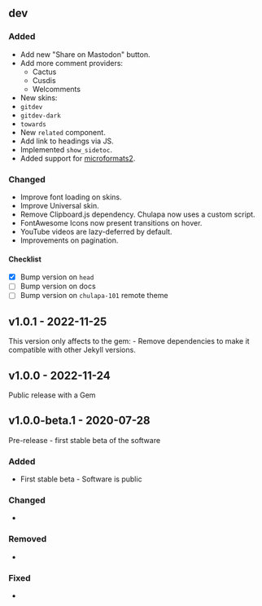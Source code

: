 ## dev

### Added
-   Add new "Share on Mastodon" button.
-   Add more comment providers:
    - Cactus
    - Cusdis
    - Welcomments
-   New skins:
  - `gitdev` 
  - `gitdev-dark`
  - `towards`
- New `related` component.
- Add link to headings via JS.
- Implemented `show_sidetoc`.
- Added support for [microformats2](http://microformats.org/wiki/microformats2).


### Changed

-   Improve font loading on skins.
-   Improve Universal skin.
-   Remove Clipboard.js dependency. Chulapa now uses a custom script.
-   FontAwesome Icons now present transitions on hover.
-   YouTube videos are lazy-deferred by default.
-   Improvements on pagination.

#### Checklist 

- [x] Bump version on `head`
- [ ] Bump version on docs
- [ ] Bump version on `chulapa-101` remote theme

## v1.0.1 - 2022-11-25

This version only affects to the gem: - Remove dependencies to make it compatible with other Jekyll versions.

## v1.0.0 - 2022-11-24

Public release with a Gem

## v1.0.0-beta.1 - 2020-07-28

Pre-release - first stable beta of the software

### Added

-   First stable beta - Software is public

### Changed

-   

### Removed

-   

### Fixed

-   
